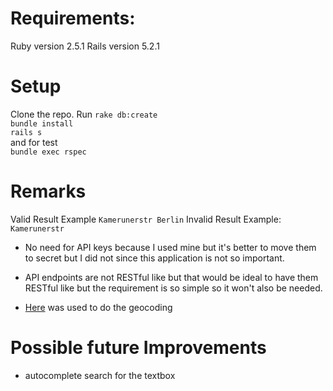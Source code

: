 # Requirements:

Ruby version 2.5.1
Rails version 5.2.1


# Setup

Clone the repo.
Run 
`rake db:create`  
`bundle install`  
`rails s`  
and for test  
`bundle exec rspec`

# Remarks

Valid Result Example `Kamerunerstr Berlin`
Invalid Result Example: `Kamerunerstr`

- No need for API keys because I used mine but it's better to move them to secret but I did not since this application is not so important.

- API endpoints are not RESTful like but that would be ideal to have them RESTful like but the requirement is so simple so it won't also be needed.

- [Here](https://www.here.com/en) was used to do the geocoding


# Possible future Improvements

- autocomplete search for the textbox
